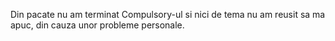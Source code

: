 Din pacate nu am terminat Compulsory-ul si nici de tema nu am reusit sa ma apuc, din cauza unor probleme personale. 
